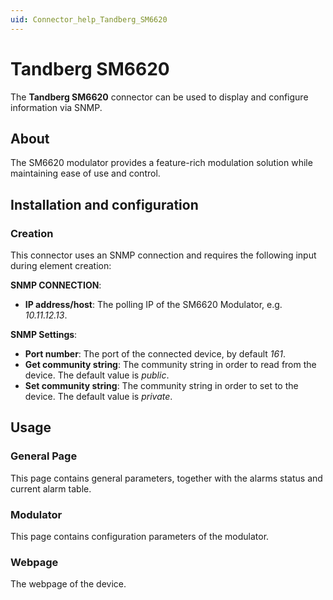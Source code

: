 ```yaml
---
uid: Connector_help_Tandberg_SM6620
---
```


# Tandberg SM6620

The **Tandberg SM6620** connector can be used to display and configure information via SNMP.

## About

The SM6620 modulator provides a feature-rich modulation solution while maintaining ease of use and control.

## Installation and configuration

### Creation

This connector uses an SNMP connection and requires the following input during element creation:

**SNMP CONNECTION**:

- **IP address/host**: The polling IP of the SM6620 Modulator, e.g. *10.11.12.13*.

**SNMP Settings**:

- **Port number**: The port of the connected device, by default *161*.
- **Get community string**: The community string in order to read from the device. The default value is *public*.
- **Set community string**: The community string in order to set to the device. The default value is *private*.

## Usage

### General Page

This page contains general parameters, together with the alarms status and current alarm table.

### Modulator

This page contains configuration parameters of the modulator.

### Webpage

The webpage of the device.
